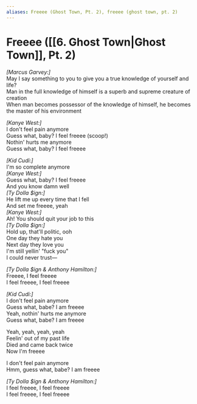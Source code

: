 ```yaml
---
aliases: Freeee (Ghost Town, Pt. 2), freeee (ghost town, pt. 2)
---
```


# Freeee ([[6. Ghost Town|Ghost Town]], Pt. 2)

_[Marcus Garvey:]_  
May I say something to you to give you a true knowledge of yourself and life?  
Man in the full knowledge of himself is a superb and supreme creature of creation  
When man becomes possessor of the knowledge of himself, he becomes the master of his environment  

_[Kanye West:]_  
I don't feel pain anymore  
Guess what, baby? I feel freeee (scoop!)  
Nothin' hurts me anymore  
Guess what, baby? I feel freeee  

_[Kid Cudi:]_  
I'm so complete anymore  
_[Kanye West:]_  
Guess what, baby? I feel freeee  
And you know damn well  
_[Ty Dolla $ign:]_  
He lift me up every time that I fell  
And set me freeee, yeah  
_[Kanye West:]_  
Ah! You should quit your job to this  
_[Ty Dolla $ign:]_  
Hold up, that'll politic, ooh  
One day they hate you  
Next day they love you  
I'm still yellin' "fuck you"  
I could never trust—  

_[Ty Dolla $ign & Anthony Hamilton:]_  
Freeee, I feel freeee  
I feel freeee, I feel freeee  

_[Kid Cudi:]_  
I don't feel pain anymore  
Guess what, babe? I am freeee  
Yeah, nothin' hurts me anymore  
Guess what, babe? I am freeee  

Yeah, yeah, yeah, yeah  
Feelin' out of my past life  
Died and came back twice  
Now I'm freeee  

I don't feel pain anymore  
Hmm, guess what, babe? I am freeee  

_[Ty Dolla $ign & Anthony Hamilton:]_  
I feel freeee, I feel freeee  
I feel freeee, I feel freeee
